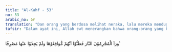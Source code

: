 ```yaml
---
title: "Al-Kahf - 53"
no: 53
arabic_no: ٥٣
translation: "Dan orang yang berdosa melihat neraka, lalu mereka menduga, bahwa mereka akan jatuh ke dalamnya, dan mereka tidak menemukan tempat berpaling darinya. "
tafsir: "Dalam ayat ini, Allah swt menerangkan bahwa orang-orang yang berdosa, yakni penyembah-penyembah berhala atau selain Allah, menyaksi-kan api neraka pada hari kiamat. Mereka menyadari bahwa mereka akan memasuki neraka itu, dan tidak ada jalan keluar dari ancaman itu sama sekali. Allah telah menetapkan azab kepada mereka. Tidak ada kemungkinan lagi bagi mereka untuk menghindarkan diri dari azab, karena sudah terkepung dari segala penjuru. Alangkah besar duka cita mereka itu ketika menunggu hukuman yang dijatuhkan atas diri mereka."
---
```

وَرَاَ الْمُجْرِمُوْنَ النَّارَ فَظَنُّوْٓا اَنَّهُمْ مُّوَاقِعُوْهَا وَلَمْ يَجِدُوْا عَنْهَا مَصْرِفًا ࣖ 